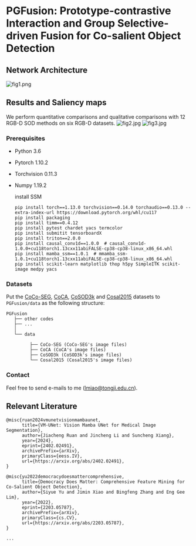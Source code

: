 # **PGFusion: Prototype-contrastive Interaction and Group Selective-driven Fusion for Co-salient Object Detection**


## Network Architecture
![fig1.png](figs/fig2.jpg)

## Results and Saliency maps
We perform quantitative comparisons and qualitative comparisons with 12 RGB-D SOD
methods on six RGB-D datasets.
![fig2.jpg](figs/fig3.jpg)
![fig3.jpg](figs/fig4.jpg)

### Prerequisites
- Python 3.6
- Pytorch 1.10.2
- Torchvision 0.11.3
- Numpy 1.19.2

  install SSM
   ```
  pip install torch==1.13.0 torchvision==0.14.0 torchaudio==0.13.0 --extra-index-url https://download.pytorch.org/whl/cu117
  pip install packaging
  pip install timm==0.4.12
  pip install pytest chardet yacs termcolor
  pip install submitit tensorboardX
  pip install triton==2.0.0
  pip install causal_conv1d==1.0.0  # causal_conv1d-1.0.0+cu118torch1.13cxx11abiFALSE-cp38-cp38-linux_x86_64.whl
  pip install mamba_ssm==1.0.1  # mmamba_ssm-1.0.1+cu118torch1.13cxx11abiFALSE-cp38-cp38-linux_x86_64.whl
  pip install scikit-learn matplotlib thop h5py SimpleITK scikit-image medpy yacs
   ```

### Datasets
 Put the [CoCo-SEG](https://drive.google.com/file/d/1GbA_WKvJm04Z1tR8pTSzBdYVQ75avg4f/view), [CoCA](http://zhaozhang.net/coca.html), [CoSOD3k](http://dpfan.net/CoSOD3K/) and [Cosal2015](https://drive.google.com/u/0/uc?id=1mmYpGx17t8WocdPcw2WKeuFpz6VHoZ6K&export=download) datasets to `PGFusion/data` as the following structure:
  ```
  PGFusion
     ├── other codes
     ├── ...
     │ 
     └── data
           
           ├── CoCo-SEG (CoCo-SEG's image files)
           ├── CoCA (CoCA's image files)
           ├── CoSOD3k (CoSOD3k's image files)
           └── Cosal2015 (Cosal2015's image files)
  ```


### Contact
Feel free to send e-mails to me (lmiao@tongji.edu.cn).

## Relevant Literature

```text
@misc{ruan2024vmunetvisionmambaunet,
      title={VM-UNet: Vision Mamba UNet for Medical Image Segmentation}, 
      author={Jiacheng Ruan and Jincheng Li and Suncheng Xiang},
      year={2024},
      eprint={2402.02491},
      archivePrefix={arXiv},
      primaryClass={eess.IV},
      url={https://arxiv.org/abs/2402.02491}, 
}

@misc{yu2022democracydoesmattercomprehensive,
      title={Democracy Does Matter: Comprehensive Feature Mining for Co-Salient Object Detection}, 
      author={Siyue Yu and Jimin Xiao and Bingfeng Zhang and Eng Gee Lim},
      year={2022},
      eprint={2203.05787},
      archivePrefix={arXiv},
      primaryClass={cs.CV},
      url={https://arxiv.org/abs/2203.05787}, 
}

...
```
